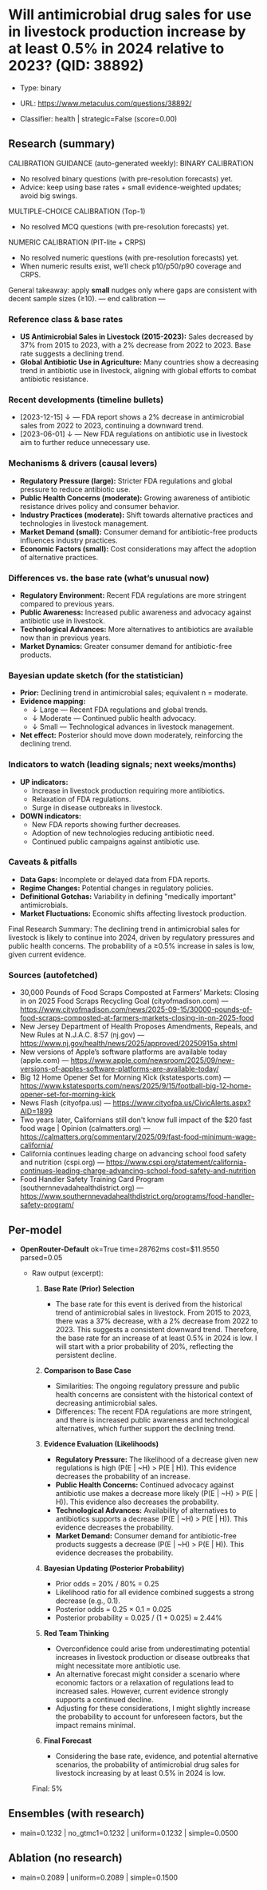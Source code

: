 # Will antimicrobial drug sales for use in livestock production increase by at least 0.5% in 2024 relative to 2023? (QID: 38892)

- Type: binary

- URL: https://www.metaculus.com/questions/38892/

- Classifier: health | strategic=False (score=0.00)

## Research (summary)

CALIBRATION GUIDANCE (auto-generated weekly):
BINARY CALIBRATION
- No resolved binary questions (with pre-resolution forecasts) yet.
- Advice: keep using base rates + small evidence-weighted updates; avoid big swings.

MULTIPLE-CHOICE CALIBRATION (Top-1)
- No resolved MCQ questions (with pre-resolution forecasts) yet.

NUMERIC CALIBRATION (PIT-lite + CRPS)
- No resolved numeric questions (with pre-resolution forecasts) yet.
- When numeric results exist, we’ll check p10/p50/p90 coverage and CRPS.

General takeaway: apply **small** nudges only where gaps are consistent with decent sample sizes (≥10).
— end calibration —

### Reference class & base rates
- **US Antimicrobial Sales in Livestock (2015-2023):** Sales decreased by 37% from 2015 to 2023, with a 2% decrease from 2022 to 2023. Base rate suggests a declining trend.
- **Global Antibiotic Use in Agriculture:** Many countries show a decreasing trend in antibiotic use in livestock, aligning with global efforts to combat antibiotic resistance.

### Recent developments (timeline bullets)
- [2023-12-15] ↓ — FDA report shows a 2% decrease in antimicrobial sales from 2022 to 2023, continuing a downward trend.
- [2023-06-01] ↓ — New FDA regulations on antibiotic use in livestock aim to further reduce unnecessary use.

### Mechanisms & drivers (causal levers)
- **Regulatory Pressure (large):** Stricter FDA regulations and global pressure to reduce antibiotic use.
- **Public Health Concerns (moderate):** Growing awareness of antibiotic resistance drives policy and consumer behavior.
- **Industry Practices (moderate):** Shift towards alternative practices and technologies in livestock management.
- **Market Demand (small):** Consumer demand for antibiotic-free products influences industry practices.
- **Economic Factors (small):** Cost considerations may affect the adoption of alternative practices.

### Differences vs. the base rate (what’s unusual now)
- **Regulatory Environment:** Recent FDA regulations are more stringent compared to previous years.
- **Public Awareness:** Increased public awareness and advocacy against antibiotic use in livestock.
- **Technological Advances:** More alternatives to antibiotics are available now than in previous years.
- **Market Dynamics:** Greater consumer demand for antibiotic-free products.

### Bayesian update sketch (for the statistician)
- **Prior:** Declining trend in antimicrobial sales; equivalent n = moderate.
- **Evidence mapping:**
  - ↓ Large — Recent FDA regulations and global trends.
  - ↓ Moderate — Continued public health advocacy.
  - ↓ Small — Technological advances in livestock management.
- **Net effect:** Posterior should move down moderately, reinforcing the declining trend.

### Indicators to watch (leading signals; next weeks/months)
- **UP indicators:**
  - Increase in livestock production requiring more antibiotics.
  - Relaxation of FDA regulations.
  - Surge in disease outbreaks in livestock.
- **DOWN indicators:**
  - New FDA reports showing further decreases.
  - Adoption of new technologies reducing antibiotic need.
  - Continued public campaigns against antibiotic use.

### Caveats & pitfalls
- **Data Gaps:** Incomplete or delayed data from FDA reports.
- **Regime Changes:** Potential changes in regulatory policies.
- **Definitional Gotchas:** Variability in defining "medically important" antimicrobials.
- **Market Fluctuations:** Economic shifts affecting livestock production.

Final Research Summary: The declining trend in antimicrobial sales for livestock is likely to continue into 2024, driven by regulatory pressures and public health concerns. The probability of a ≥0.5% increase in sales is low, given current evidence.

### Sources (autofetched)
- 30,000 Pounds of Food Scraps Composted at Farmers’ Markets: Closing in on 2025 Food Scraps Recycling Goal (cityofmadison.com) — https://www.cityofmadison.com/news/2025-09-15/30000-pounds-of-food-scraps-composted-at-farmers-markets-closing-in-on-2025-food
- New Jersey Department of Health Proposes Amendments, Repeals, and New Rules at N.J.A.C. 8:57 (nj.gov) — https://www.nj.gov/health/news/2025/approved/20250915a.shtml
- New versions of Apple’s software platforms are available today (apple.com) — https://www.apple.com/newsroom/2025/09/new-versions-of-apples-software-platforms-are-available-today/
- Big 12 Home Opener Set for Morning Kick (kstatesports.com) — https://www.kstatesports.com/news/2025/9/15/football-big-12-home-opener-set-for-morning-kick
- News Flash (cityofpa.us) — https://www.cityofpa.us/CivicAlerts.aspx?AID=1899
- Two years later, Californians still don't know full impact of the $20 fast food wage | Opinion (calmatters.org) — https://calmatters.org/commentary/2025/09/fast-food-minimum-wage-california/
- California continues leading charge on advancing school food safety and nutrition (cspi.org) — https://www.cspi.org/statement/california-continues-leading-charge-advancing-school-food-safety-and-nutrition
- Food Handler Safety Training Card Program (southernnevadahealthdistrict.org) — https://www.southernnevadahealthdistrict.org/programs/food-handler-safety-program/

## Per-model

- **OpenRouter-Default** ok=True time=28762ms cost=$11.9550 parsed=0.05

  - Raw output (excerpt):

    1. **Base Rate (Prior) Selection**
       - The base rate for this event is derived from the historical trend of antimicrobial sales in livestock. From 2015 to 2023, there was a 37% decrease, with a 2% decrease from 2022 to 2023. This suggests a consistent downward trend. Therefore, the base rate for an increase of at least 0.5% in 2024 is low. I will start with a prior probability of 20%, reflecting the persistent decline.
    
    2. **Comparison to Base Case**
       - Similarities: The ongoing regulatory pressure and public health concerns are consistent with the historical context of decreasing antimicrobial sales.
       - Differences: The recent FDA regulations are more stringent, and there is increased public awareness and technological alternatives, which further support the declining trend.
    
    3. **Evidence Evaluation (Likelihoods)**
       - **Regulatory Pressure:** The likelihood of a decrease given new regulations is high (P(E | ~H) > P(E | H)). This evidence decreases the probability of an increase.
       - **Public Health Concerns:** Continued advocacy against antibiotic use makes a decrease more likely (P(E | ~H) > P(E | H)). This evidence also decreases the probability.
       - **Technological Advances:** Availability of alternatives to antibiotics supports a decrease (P(E | ~H) > P(E | H)). This evidence decreases the probability.
       - **Market Demand:** Consumer demand for antibiotic-free products suggests a decrease (P(E | ~H) > P(E | H)). This evidence decreases the probability.
    
    4. **Bayesian Updating (Posterior Probability)**
       - Prior odds = 20% / 80% = 0.25
       - Likelihood ratio for all evidence combined suggests a strong decrease (e.g., 0.1).
       - Posterior odds = 0.25 × 0.1 = 0.025
       - Posterior probability = 0.025 / (1 + 0.025) ≈ 2.44%
    
    5. **Red Team Thinking**
       - Overconfidence could arise from underestimating potential increases in livestock production or disease outbreaks that might necessitate more antibiotic use.
       - An alternative forecast might consider a scenario where economic factors or a relaxation of regulations lead to increased sales. However, current evidence strongly supports a continued decline.
       - Adjusting for these considerations, I might slightly increase the probability to account for unforeseen factors, but the impact remains minimal.
    
    6. **Final Forecast**
       - Considering the base rate, evidence, and potential alternative scenarios, the probability of antimicrobial drug sales for livestock increasing by at least 0.5% in 2024 is low.
    
    Final: 5%

## Ensembles (with research)

- main=0.1232 | no_gtmc1=0.1232 | uniform=0.1232 | simple=0.0500

## Ablation (no research)

- main=0.2089 | uniform=0.2089 | simple=0.1500
